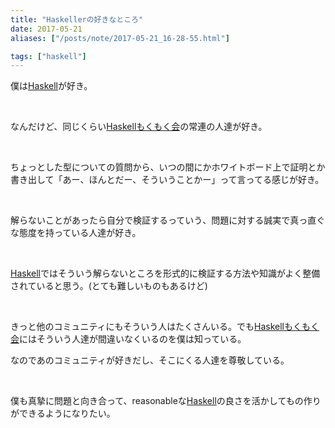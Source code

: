 ```yaml
---
title: "Haskellerの好きなところ"
date: 2017-05-21
aliases: ["/posts/note/2017-05-21_16-28-55.html"]

tags: ["haskell"]
---
```


僕は[Haskell](http://d.hatena.ne.jp/keyword/Haskell)が好き。

&nbsp;

なんだけど、同じくらい[Haskell](http://d.hatena.ne.jp/keyword/Haskell)[もくもく会](http://d.hatena.ne.jp/keyword/%A4%E2%A4%AF%A4%E2%A4%AF%B2%F1)の常連の人達が好き。

&nbsp;

ちょっとした型についての質問から、いつの間にかホワイトボード上で証明とか書き出して「あー、ほんとだー、そういうことかー」って言ってる感じが好き。

&nbsp;

解らないことがあったら自分で検証するっていう、問題に対する誠実で真っ直ぐな態度を持っている人達が好き。

&nbsp;

[Haskell](http://d.hatena.ne.jp/keyword/Haskell)ではそういう解らないところを形式的に検証する方法や知識がよく整備されていると思う。(とても難しいものもあるけど)

&nbsp;

きっと他のコミュニティにもそういう人はたくさんいる。でも[Haskell](http://d.hatena.ne.jp/keyword/Haskell)[もくもく会](http://d.hatena.ne.jp/keyword/%A4%E2%A4%AF%A4%E2%A4%AF%B2%F1)にはそういう人達が間違いなくいるのを僕は知っている。

なのであのコミュニティが好きだし、そこにくる人達を尊敬している。

&nbsp;

僕も真摯に問題と向き合って、reasonableな[Haskell](http://d.hatena.ne.jp/keyword/Haskell)の良さを活かしてもの作りができるようになりたい。

